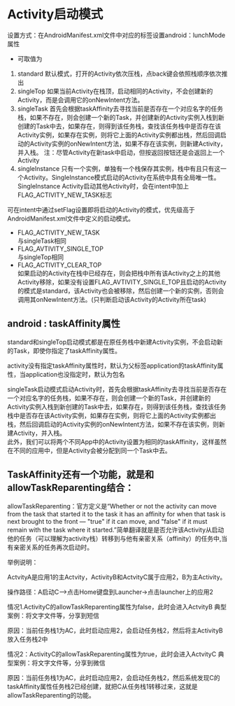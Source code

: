 Activity启动模式
================================
设置方式：在AndroidManifest.xml文件中对应的<activity>标签设置android：lunchMode属性   

 * 可取值为

1. standard
	默认模式，打开的Activity依次压栈，点back键会依照栈顺序依次推出
2. singleTop
	如果当前Activity在栈顶，启动相同的Activity，不会创建新的Activity，而是会调用它的onNewIntent方法。
3. singleTask 
	首先会根据taskAffinity去寻找当前是否存在一个对应名字的任务栈，如果不存在，则会创建一个新的Task，并创建新的Activity实例入栈到新创建的Task中去，如果存在，则得到该任务栈，查找该任务栈中是否存在该Activity实例，如果存在实例，则将它上面的Activity实例都出栈，然后回调启动的Activity实例的onNewIntent方法，如果不存在该实例，则新建Activity，并入栈。
 注：尽管Activity在新task中启动，但按返回按钮还是会返回上一个Activity
4. singleInstance
	只有一个实例，单独有一个栈保存其实例，栈中有且只有这一个Activity。SingleInstance模式启动的Activity在系统中具有全局唯一性。SingleInstance Activity启动其他Activity时，会在intent中加上FLAG\_ACTIVITY\_NEW\_TASK标志
 
 
可在intent中通过setFlag设置即将启动的Activity的模式，优先级高于AndroidManifest.xml文件中定义的启动模式。

 * FLAG\_ACTIVITY\_NEW\_TASK	   
 与singleTask相同
 * FLAG\_AVTIVITY\_SINGLE\_TOP    
 与singleTop相同
 * FLAG\_ACTIVITY\_CLEAR\_TOP    
 如果启动的Activity在栈中已经存在，则会把栈中所有该Activity之上的其他Activity移除，如果没有设置FLAG\_AVTIVITY\_SINGLE\_TOP且启动的Activity的模式是standard，该Activity也会被移除，然后创建一个新的实例，否则会调用其onNewIntent方法。(只判断启动该Activity的Activity所在task)




android : taskAffinity属性   
-------------------------------------
 standard和singleTop启动模式都是在原任务栈中新建Activity实例，不会启动新的Task，即使你指定了taskAffinity属性。
 
 activity没有指定taskAffinity属性时，默认为父标签application的taskAffinity属性，当application也没指定时，默认为包名
 
 singleTask启动模式启动Activity时，首先会根据taskAffinity去寻找当前是否存在一个对应名字的任务栈，如果不存在，则会创建一个新的Task，并创建新的Activity实例入栈到新创建的Task中去，如果存在，则得到该任务栈，查找该任务栈中是否存在该Activity实例，如果存在实例，则将它上面的Activity实例都出栈，然后回调启动的Activity实例的onNewIntent方法，如果不存在该实例，则新建Activity，并入栈。  
此外，我们可以将两个不同App中的Activity设置为相同的taskAffinity，这样虽然在不同的应用中，但是Activity会被分配到同一个Task中去。                 


TaskAffinity还有一个功能，就是和allowTaskReparenting结合：
------------------------------------

allowTaskReparenting：官方定义是“Whether or not the activity can move from the task that started it to the task it has an affinity for when that task is next brought to the front — "true" if it can move, and "false" if it must remain with the task where it started.”简单翻译就是是否允许该Activity从启动他的任务（可以理解为activity栈）转移到与他有亲密关系（affinity）的任务中,当有亲密关系的任务再次启动时。 

举例说明：

ActvityA是应用1的主Actvity，ActivityB和ActvityC属于应用2，B为主Activity。

操作路径：A启动C-->点击Home键盘到Launcher->点击launcher上的应用2

情况1.ActivityC的allowTaskReparenting属性为false，此时会进入ActvityB        典型案例：将文字文件等，分享到短信

原因：当前任务栈1为AC，此时启动应用2，会启动任务栈2，然后将主ActivityB放入任务栈2中

情况2：ActivityC的allowTaskReparenting属性为true，此时会进入ActvityC       典型案例：将文字文件等，分享到微信

原因：当前任务栈1为AC，此时启动应用2，会启动任务栈2，然后系统发现C的taskAffinity属性任务栈2已经创建，就把C从任务栈1转移过来，这就是allowTaskReparenting的功能。
